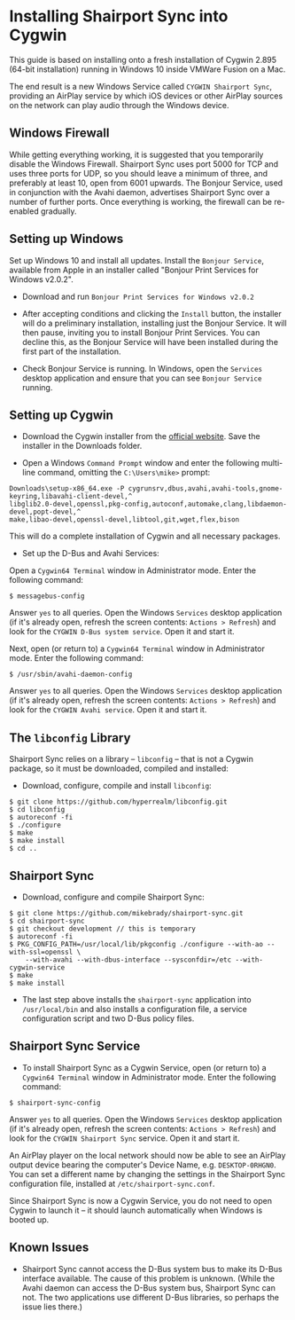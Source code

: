 Installing Shairport Sync into Cygwin
====

This guide is based on installing onto a fresh installation of Cygwin 2.895 (64-bit installation) running in Windows 10
inside VMWare Fusion on a Mac.

The end result is a new Windows Service called `CYGWIN Shairport Sync`, providing an AirPlay service by which iOS devices or other AirPlay sources on the network can play audio through the Windows device.

Windows Firewall
----
While getting everything working, it is suggested that you temporarily disable the Windows Firewall. Shairport Sync uses port 5000 for TCP and uses three ports for UDP, so you should leave a minimum of three, and preferably at least 10, open from 6001 upwards. The Bonjour Service, used in conjunction with the Avahi daemon, advertises Shairport Sync over a number of further ports. Once everything is working, the firewall can be re-enabled gradually.

Setting up Windows
----
Set up Windows 10 and install all updates. Install the `Bonjour Service`, available from Apple in an installer called "Bonjour Print Services for Windows v2.0.2".

* Download and run `Bonjour Print Services for Windows v2.0.2`
* After accepting conditions and clicking the `Install` button, the installer will do a preliminary installation, installing   just the Bonjour Service. It will then pause, inviting you to install Bonjour Print Services. You can decline this, as the Bonjour Service will have been installed during the first part of the installation.

* Check Bonjour Service is running. In Windows, open the `Services` desktop application and ensure that you can see `Bonjour Service` running.

Setting up Cygwin
----
* Download the Cygwin installer from the [official website](https://cygwin.com/install.html). Save the installer in the Downloads folder.

* Open a Windows `Command Prompt` window and enter the following multi-line command, omitting the `C:\Users\mike>` prompt:
```
Downloads\setup-x86_64.exe -P cygrunsrv,dbus,avahi,avahi-tools,gnome-keyring,libavahi-client-devel,^
libglib2.0-devel,openssl,pkg-config,autoconf,automake,clang,libdaemon-devel,popt-devel,^
make,libao-devel,openssl-devel,libtool,git,wget,flex,bison
```
This will do a complete installation of Cygwin and all necessary packages.
* Set up the D-Bus and Avahi Services:

Open a `Cygwin64 Terminal` window in Administrator mode. Enter the following command:
```
$ messagebus-config
```
Answer `yes` to all queries. Open the Windows `Services` desktop application (if it's already open, refresh the screen contents: `Actions > Refresh`) and look for the `CYGWIN D-Bus system service`. Open it and start it.

Next, open (or return to) a `Cygwin64 Terminal` window in Administrator mode. Enter the following command:
```
$ /usr/sbin/avahi-daemon-config
```
Answer `yes` to all queries. Open the Windows `Services` desktop application (if it's already open, refresh the screen contents: `Actions > Refresh`) and look for the `CYGWIN Avahi service`. Open it and start it.

The `libconfig` Library
----
Shairport Sync relies on a library – `libconfig` – that is not a Cygwin package, so it must be downloaded, compiled and installed:
* Download, configure, compile and install `libconfig`:
```
$ git clone https://github.com/hyperrealm/libconfig.git
$ cd libconfig
$ autoreconf -fi
$ ./configure
$ make
$ make install
$ cd ..
```

Shairport Sync
----
* Download, configure and compile Shairport Sync:
```
$ git clone https://github.com/mikebrady/shairport-sync.git
$ cd shairport-sync
$ git checkout development // this is temporary
$ autoreconf -fi
$ PKG_CONFIG_PATH=/usr/local/lib/pkgconfig ./configure --with-ao --with-ssl=openssl \
    --with-avahi --with-dbus-interface --sysconfdir=/etc --with-cygwin-service
$ make
$ make install
```
* The last step above installs the `shairport-sync` application into `/usr/local/bin` and also installs a configuration file, a service configuration script and two D-Bus policy files. 

Shairport Sync Service
----
* To install Shairport Sync as a Cygwin Service, open (or return to) a `Cygwin64 Terminal` window in Administrator mode. Enter the following command:
```
$ shairport-sync-config
```
Answer `yes` to all queries. Open the Windows `Services` desktop application (if it's already open, refresh the screen contents: `Actions > Refresh`) and look for the `CYGWIN Shairport Sync` service. Open it and start it.

An AirPlay player on the local network should now  be able to see an AirPlay output device bearing the computer's Device Name, e.g. `DESKTOP-0RHGN0`. You can set a different name by changing the settings in the Shairport Sync configuration file, installed at `/etc/shairport-sync.conf`.

Since Shairport Sync is now a Cygwin Service, you do not need to open Cygwin to launch it – it should launch automatically when Windows is booted up.

Known Issues
----
* Shairport Sync cannot access the D-Bus system bus to make its D-Bus interface available. The cause of this problem is unknown. (While the Avahi daemon can access the D-Bus system bus, Shairport Sync can not. The two applications use different D-Bus libraries, so perhaps the issue lies there.)
